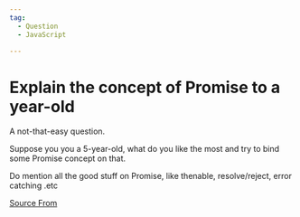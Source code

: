 ```yaml
---
tag:
  - Question
  - JavaScript

---
```

  
# Explain the concept of Promise to a year-old

A not-that-easy question.

Suppose you you a 5-year-old, what do you like the most and try to bind some Promise concept on that.

Do mention all the good stuff on Promise, like thenable, resolve/reject, error catching .etc


[Source From](https://bigfrontend.dev/question/Explain-the-concept-of-Promise-to-a-5-year-old)

  